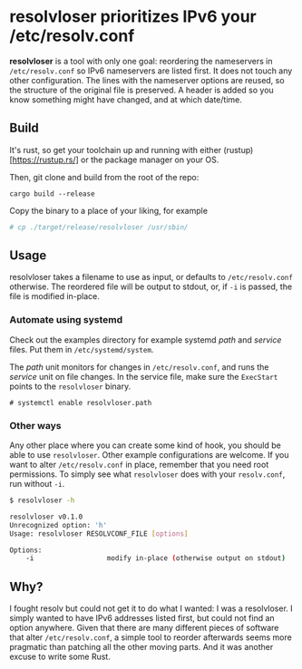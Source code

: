 # resolvloser prioritizes IPv6 your /etc/resolv.conf

**resolvloser** is a tool with only one goal: reordering the nameservers in
`/etc/resolv.conf` so IPv6 nameservers are listed first. It does not touch any
other configuration. The lines with the nameserver options are reused, so the
structure of the original file is preserved. A header is added so you know
something might have changed, and at which date/time.

## Build

It's rust, so get your toolchain up and running with either
(rustup)[https://rustup.rs/] or the package manager on your OS.

Then, git clone and build from the root of the repo:
```
cargo build --release
```

Copy the binary to a place of your liking, for example
```bash
# cp ./target/release/resolvloser /usr/sbin/
```

## Usage

resolvloser takes a filename to use as input, or defaults to `/etc/resolv.conf`
otherwise. The reordered file will be output to stdout, or,  if `-i` is passed,
the file is modified in-place.

### Automate using systemd

Check out the examples directory for example systemd *path* and *service*
files. Put them in `/etc/systemd/system`.

The *path* unit monitors for changes in `/etc/resolv.conf`, and runs the
*service* unit on file changes. In the service file, make sure the
`ExecStart` points to the `resolvloser` binary.

```
# systemctl enable resolvloser.path
```

### Other ways

Any other place where you can create some kind of hook, you should be able to
use `resolvloser`. Other example configurations are welcome.  If you want to
alter `/etc/resolv.conf` in place, remember that you need root permissions. To
simply see what `resolvloser` does with your `resolv.conf`, run without `-i`.

```bash
$ resolvloser -h

resolvloser v0.1.0
Unrecognized option: 'h'
Usage: resolvloser RESOLVCONF_FILE [options]

Options:
    -i                  modify in-place (otherwise output on stdout)
```



## Why?

I fought resolv but could not get it to do what I wanted: I was a resolvloser.
I simply wanted to have IPv6 addresses listed first, but could not find an
option anywhere. Given that there are many different pieces of software that
alter `/etc/resolv.conf`, a simple tool to reorder afterwards seems more
pragmatic than patching all the other moving parts. And it was another excuse to
write some Rust. 
